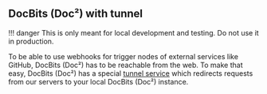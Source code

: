 ## DocBits (Doc²) with tunnel

!!! danger
    This is only meant for local development and testing. Do not use it in production.

To be able to use webhooks for trigger nodes of external services like GitHub, DocBits (Doc²) has to be reachable from the web. To make that easy, DocBits (Doc²) has a special [tunnel service](https://github.com/localtunnel/localtunnel) which redirects requests from our servers to your local DocBits (Doc²) instance.
